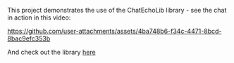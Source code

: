 This project demonstrates the use of the ChatEchoLib library - see the chat in action in this video:

https://github.com/user-attachments/assets/4ba748b6-f34c-4471-8bcd-8bac9efc353b

And check out the library [here](https://github.com/QuanyshK/ChatEchoLib)



